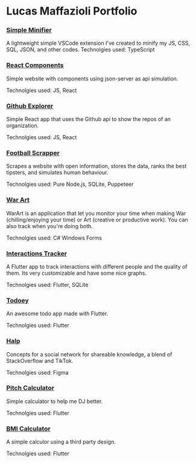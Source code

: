 # Lucas Maffazioli Portfolio

### [Simple Minifier](https://github.com/lucasmaffazioli/SimpleMinifier)
A lightweight simple VSCode extension I've created to minify my JS, CSS, SQL, JSON, and other codes.
Technolgies used: TypeScript

### [React Components](https://github.com/lucasmaffazioli/desafio-rocketseat-componetizando)
Simple website with components using json-server as api simulation.

Technolgies used: JS, React

### [Github Explorer](https://github.com/lucasmaffazioli/github-explorer)
Simple React app that uses the Github api to show the repos of an organization.

Technolgies used: JS, React

### [Football Scrapper](https://github.com/lucasmaffazioli/FootballScrapper)
Scrapes a website with open information, stores the data, ranks the best tipsters, and simulates human behaviour.

Technolgies used: Pure Node.js, SQLite, Puppeteer

### [War Art](https://github.com/lucasmaffazioli/WarArt)
WarArt is an application that let you monitor your time when making War (chilling/enjoying your time) or Art (creative or productive work). You can also track when you're doing both.

Technolgies used: C# Windows Forms

### [Interactions Tracker](https://github.com/lucasmaffazioli/cold_app)
A Flutter app to track interactions with different people and the quality of them. Its very customizable and have some nice graphs.

Technolgies used: Flutter, SQLite

### [Todoey](https://github.com/lucasmaffazioli/cold_app)
An awesome todo app made with Flutter.

Technolgies used: Flutter

### [Halp](https://github.com/lucasmaffazioli/cold_app)
Concepts for a social network for shareable knowledge, a blend of StackOverflow and TikTok.

Technolgies used: Figma

### [Pitch Calculator](https://github.com/lucasmaffazioli/Flutter_Pitch_Calculator)
Simple calculator to help me DJ better.

Technolgies used: Flutter

### [BMI Calculator](https://github.com/lucasmaffazioli/flutter_bmi_calculator)
A simple calculor using a third party design.

Technolgies used: Flutter


